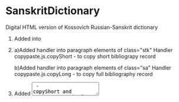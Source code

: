 # SanskritDictionary
Digital HTML version of Kossovich Russian-Sanskrit dictionary

1. Added <script type="text/javascript" src="./scripts/clicktoquote.js"></script> into <head>
2. a)Added handler into paragraph elements of class="stk"
   Handler copypaste.js.copyShort - to copy short bibliograpy record
   
   b)Added handler into paragraph elements of class="sa" 
   Handler copypaste.js.copyLong - to copy full bibliography record
3. Added <textarea id="copyBuffer" style=" left: -999px" /> - copyShort and copyLong use it 
   for constructing bibliography record and putting the result string into clipboard
  
